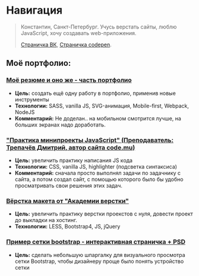 # Навигация

> Константин, Санкт-Петербург. Учусь верстать сайты, люблю JavaScript, хочу создавать web-приложения.
> 
> [Страничка ВК](https://vk.com/cyberpunk10), [Страничка codepen](https://codepen.io/CyberPunk10).

## Моё портфолио:
  
### [Моё резюме и оно же - часть портфолио](https://cyberpunk10.github.io/resume_CyberPunk10/dist "Моё резюме, перейти на сайт")
  - **Цель:** создать ещё одну работу в портфолио, применив новые инструменты
  - **Технологии:** SASS, vanilla JS, SVG-анимация, Mobile-first, Webpack, NodeJS
  - **Комментарий:** Не доделан.. на мобильном смотрится лучше, на больших экранах надо доработать. 
  
### ["Практика минипроекты JavaScript" (Преподаватель: Трепачёв Дмитрий, автор сайта code.mu)](https://cyberpunk10.github.io/trainingProject__Practics-JS_code.mu/. "Практика минипроекты JavaScript, перейти на сайт")
  - **Цель:** увеличить практику написания JS кода
  - **Технологии:** CSS, vanilla JS, highlighter (подсветка синтаксиса)
  - **Комментарий:** сначала просто выполнял задачи по задачнику с сайта, а потом создал сайт, с помощью которого было бы удобно просматривать свои решения этих задач.

### [Вёрстка макета от "Академии верстки"](https://cyberpunk10.github.io/trainingProject__plaster_Glo "Перейти на сайт")
  - **Цель:** увеличить практику верстки проекстов с нуля, довести проект до выкладки на хостинг.
  - **Технологии:** LESS, Bootstrap4, JS, jQuery

### [Пример сетки bootstrap - интерактивная страничка + PSD](https://cyberpunk10.github.io/Example-Grid-Bootsrap/. "Пример сетки Bootstrap, перейти на сайт")
  - **Цель:** сделать небольшую шпаргалку для визуального просмотра сетки Bootstrap, чтобы дизайнеру проще было понять устройство сетки



 
